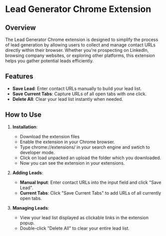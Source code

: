 # Lead Generator Chrome Extension

## Overview

The Lead Generator Chrome extension is designed to simplify the process of lead generation by allowing users to collect and manage contact URLs directly within their browser. Whether you're prospecting on LinkedIn, browsing company websites, or exploring other platforms, this extension helps you gather potential leads efficiently.

## Features

- **Save Lead**: Enter contact URLs manually to build your lead list.
- **Save Current Tabs**: Capture URLs of all open tabs with one click.
- **Delete All**: Clear your lead list instantly when needed.


## How to Use

1. **Installation**:
   - Download the extension files
   - Enable the extension in your Chrome browser.
   - Type chrome://extensions/ in your search engine  and swtich to developer mode.
   - Click on load unpacked an upload the folder which you downloaded.
   - Now you can see the extension in your extensions.


2. **Adding Leads**:
   - **Manual Input**: Enter contact URLs into the input field and click "Save Lead".
   - **Current Tabs**: Click "Save Current Tabs" to add URLs of all currently open tabs.

3. **Managing Leads**:
   - View your lead list displayed as clickable links in the extension popup.
   - Double-click "Delete All" to clear your entire lead list.
